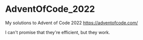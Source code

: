 # AdventOfCode_2022
My solutions to Advent of Code 2022 https://adventofcode.com/

I can't promise that they're efficient, but they work.
